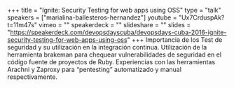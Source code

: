 +++
title = "Ignite: Security Testing for web apps using OSS"
type = "talk"
speakers = ["marialina-ballesteros-hernandez"]
youtube = "Ux7CrduspAk?t=11m47s"
vimeo = ""
speakerdeck = ""
slideshare = ""
slides = "https://speakerdeck.com/devopsdayscuba/devopsdays-cuba-2016-ignite-security-testing-for-web-apps-using-oss"
+++
Importancia de los Test de seguridad y su utilización en la integración continua.
Utilización de la herramienta brakeman para chequear vulnerabilidades de seguridad
en el código fuente de proyectos de Ruby. Experiencias con las herramientas Arachni y
Zaproxy para “pentesting” automatizado y manual respectivamente.